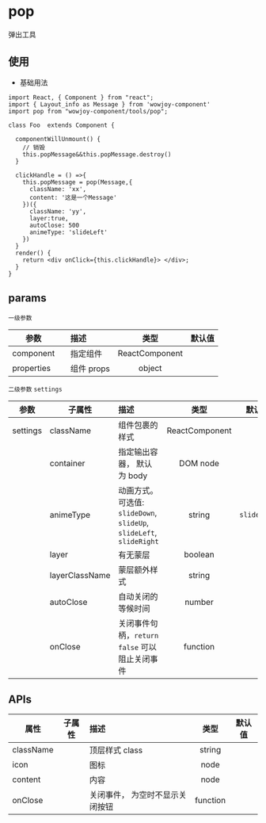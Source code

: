 # pop

弹出工具

## 使用

- 基础用法

```
import React, { Component } from "react";
import { Layout_info as Message } from 'wowjoy-component'
import pop from "wowjoy-component/tools/pop";

class Foo  extends Component {

  componentWillUnmount() {
    // 销毁
    this.popMessage&&this.popMessage.destroy()
  }

  clickHandle = () =>{
    this.popMessage = pop(Message,{
      className: 'xx',
      content: '这是一个Message'
    })({
      className: 'yy',
      layer:true,
      autoClose: 500
      animeType: 'slideLeft'
    })
  }
  render() {
    return <div onClick={this.clickHandle}> </div>;
  }
}
```

## params

`一级参数`

| 参数       |     | 描述       |      类型      | 默认值 |
| ---------- | --- | :--------- | :------------: | :----: |
| component  |     | 指定组件   | ReactComponent |        |
| properties |     | 组件 props |     object     |        |

`二级参数` `settings`

| 参数 | 子属性 | 描述 | 类型 | 默认值 |
| ---------- | --- | :--------- | :------------: | :----: |
| settings | className | 组件包裹的样式 | ReactComponent | |
| | container | 指定输出容器， 默认为 body | DOM node | |
| | animeType | 动画方式。<br> 可选值: `slideDown`, `slideUp`, `slideLeft`, `slideRight` | string | `slideDown` |
| | layer | 有无蒙层 | boolean | |
| | layerClassName | 蒙层额外样式 | string | |
| | autoClose | 自动关闭的等候时间 | number | |
| | onClose | 关闭事件句柄，`return false` 可以阻止关闭事件 | function | |

## APIs

| 属性      | 子属性 | 描述                            |   类型   | 默认值 |
| --------- | ------ | :------------------------------ | :------: | :----: |
| className |        | 顶层样式 class                  |  string  |        |
| icon      |        | 图标                            |   node   |        |
| content   |        | 内容                            |   node   |        |
| onClose   |        | 关闭事件， 为空时不显示关闭按钮 | function |        |
